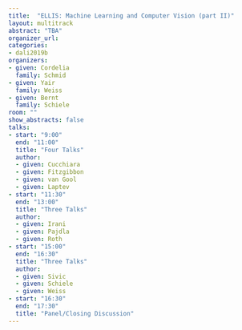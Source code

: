 ```yaml
---
title:  "ELLIS: Machine Learning and Computer Vision (part II)"
layout: multitrack
abstract: "TBA"
organizer_url:
categories:
- dali2019b
organizers:
- given: Cordelia
  family: Schmid
- given: Yair
  family: Weiss
- given: Bernt
  family: Schiele
room: ""
show_abstracts: false
talks:
- start: "9:00"
  end: "11:00"
  title: "Four Talks"
  author:
  - given: Cucchiara
  - given: Fitzgibbon
  - given: van Gool
  - given: Laptev
- start: "11:30"
  end: "13:00"
  title: "Three Talks"
  author:
  - given: Irani
  - given: Pajdla
  - given: Roth
- start: "15:00"
  end: "16:30"
  title: "Three Talks"
  author:
  - given: Sivic
  - given: Schiele
  - given: Weiss
- start: "16:30"
  end: "17:30"
  title: "Panel/Closing Discussion"
---
```

